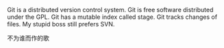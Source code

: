 Git is a distributed version control system.
Git is free software distributed under the GPL.
Git has a mutable index called stage.
Git tracks changes of files.
My stupid boss still prefers SVN.

不为谁而作的歌
